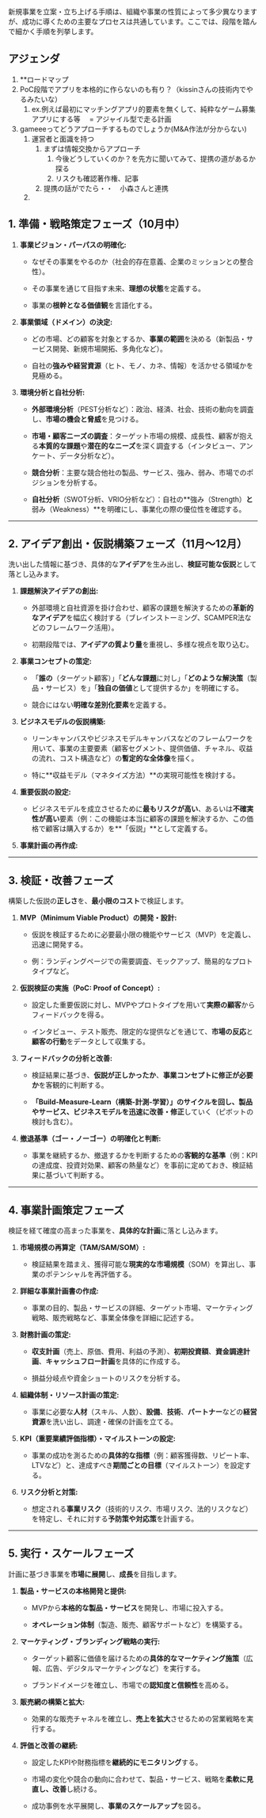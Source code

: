 新規事業を立案・立ち上げる手順は、組織や事業の性質によって多少異なりますが、成功に導くための主要なプロセスは共通しています。ここでは、段階を踏んで細かく手順を列挙します。

## アジェンダ

1. **ロードマップ
2. PoC段階でアプリを本格的に作らないのも有り？（kissinさんの技術内でやるみたいな）
	1. ex.例えば最初にマッチングアプリ的要素を無くして、純粋なゲーム募集アプリにする等
	　= アジャイル型で走る計画
3. gameeeってどうアプローチするものでしょうか(M&A作法が分からない)
	1. 運営者と面識を持つ
		1. まずは情報交換からアプローチ
			1. 今後どうしていくのか？を先方に聞いてみて、提携の道があるか探る
			2. リスクも確認著作権、記事
		2. 提携の話がでたら・・　小森さんと連携
	2. 


## 1. 準備・戦略策定フェーズ（10月中）

1. **事業ビジョン・パーパスの明確化:**
    
    - なぜその事業をやるのか（社会的存在意義、企業のミッションとの整合性）。
        
    - その事業を通じて目指す未来、**理想の状態**を定義する。
        
    - 事業の**根幹となる価値観**を言語化する。
        
2. **事業領域（ドメイン）の決定:**
    
    - どの市場、どの顧客を対象とするか、**事業の範囲**を決める（新製品・サービス開発、新規市場開拓、多角化など）。
        
    - 自社の**強みや経営資源**（ヒト、モノ、カネ、情報）を活かせる領域かを見極める。
        
3. **環境分析と自社分析:**
    
    - **外部環境分析**（PEST分析など）：政治、経済、社会、技術の動向を調査し、**市場の機会と脅威**を見つける。
        
    - **市場・顧客ニーズの調査**：ターゲット市場の規模、成長性、顧客が抱える**本質的な課題**や**潜在的なニーズ**を深く調査する（インタビュー、アンケート、データ分析など）。
        
    - **競合分析**：主要な競合他社の製品、サービス、強み、弱み、市場でのポジションを分析する。
        
    - **自社分析**（SWOT分析、VRIO分析など）：自社の**強み（Strength）**と**弱み（Weakness）**を明確にし、事業化の際の優位性を確認する。
        

---

## 2. アイデア創出・仮説構築フェーズ（11月～12月）

洗い出した情報に基づき、具体的な**アイデア**を生み出し、**検証可能な仮説**として落とし込みます。

1. **課題解決アイデアの創出:**
    
    - 外部環境と自社資源を掛け合わせ、顧客の課題を解決するための**革新的なアイデア**を幅広く検討する（ブレインストーミング、SCAMPER法などのフレームワーク活用）。
        
    - 初期段階では、**アイデアの質より量**を重視し、多様な視点を取り込む。
        
2. **事業コンセプトの策定:**
    
    - 「**誰の**（ターゲット顧客）」「**どんな課題**に対し」「**どのような解決策**（製品・サービス）を」「**独自の価値**として提供するか」を明確にする。
        
    - 競合にはない**明確な差別化要素**を定義する。
        
3. **ビジネスモデルの仮説構築:**
    
    - リーンキャンバスやビジネスモデルキャンバスなどのフレームワークを用いて、事業の主要要素（顧客セグメント、提供価値、チャネル、収益の流れ、コスト構造など）の**暫定的な全体像**を描く。
        
    - 特に**収益モデル（マネタイズ方法）**の実現可能性を検討する。
        
4. **重要仮説の設定:**
    
    - ビジネスモデルを成立させるために**最もリスクが高い**、あるいは**不確実性が高い**要素（例：この機能は本当に顧客の課題を解決するか、この価格で顧客は購入するか）を**「仮説」**として定義する。
 5. **事業計画の再作成:**
---

## 3. 検証・改善フェーズ

構築した仮説の**正しさ**を、**最小限のコスト**で検証します。

1. **MVP（Minimum Viable Product）の開発・設計:**
    
    - 仮説を検証するために必要最小限の機能やサービス（MVP）を定義し、迅速に開発する。
        
    - 例：ランディングページでの需要調査、モックアップ、簡易的なプロトタイプなど。
        
2. **仮説検証の実施（PoC: Proof of Concept）:**
    
    - 設定した重要仮説に対し、MVPやプロトタイプを用いて**実際の顧客**からフィードバックを得る。
        
    - インタビュー、テスト販売、限定的な提供などを通じて、**市場の反応**と**顧客の行動**をデータとして収集する。
        
3. **フィードバックの分析と改善:**
    
    - 検証結果に基づき、**仮説が正しかったか**、**事業コンセプトに修正が必要か**を客観的に判断する。
        
    - **「Build-Measure-Learn（構築-計測-学習）」**のサイクルを回し、製品やサービス、ビジネスモデルを**迅速に改善・修正**していく（ピボットの検討も含む）。
        
4. **撤退基準（ゴー・ノーゴー）の明確化と判断:**
    
    - 事業を継続するか、撤退するかを判断するための**客観的な基準**（例：KPIの達成度、投資対効果、顧客の熱量など）を事前に定めておき、検証結果に基づいて判断する。
        

---

## 4. 事業計画策定フェーズ

検証を経て確度の高まった事業を、**具体的な計画**に落とし込みます。

1. **市場規模の再算定（TAM/SAM/SOM）:**
    
    - 検証結果を踏まえ、獲得可能な**現実的な市場規模**（SOM）を算出し、事業のポテンシャルを再評価する。
        
2. **詳細な事業計画書の作成:**
    
    - 事業の目的、製品・サービスの詳細、ターゲット市場、マーケティング戦略、販売戦略など、事業全体像を詳細に記述する。
        
3. **財務計画の策定:**
    
    - **収支計画**（売上、原価、費用、利益の予測）、**初期投資額**、**資金調達計画**、**キャッシュフロー計画**を具体的に作成する。
        
    - 損益分岐点や資金ショートのリスクを分析する。
        
4. **組織体制・リソース計画の策定:**
    
    - 事業に必要な**人材**（スキル、人数）、**設備**、**技術**、**パートナー**などの**経営資源**を洗い出し、調達・確保の計画を立てる。
        
5. **KPI（重要業績評価指標）・マイルストーンの設定:**
    
    - 事業の成功を測るための**具体的な指標**（例：顧客獲得数、リピート率、LTVなど）と、達成すべき**期間ごとの目標**（マイルストーン）を設定する。
        
6. **リスク分析と対策:**
    
    - 想定される**事業リスク**（技術的リスク、市場リスク、法的リスクなど）を特定し、それに対する**予防策や対応策**を計画する。
        

---

## 5. 実行・スケールフェーズ

計画に基づき事業を**市場に展開**し、**成長**を目指します。

1. **製品・サービスの本格開発と提供:**
    
    - MVPから**本格的な製品・サービス**を開発し、市場に投入する。
        
    - **オペレーション体制**（製造、販売、顧客サポートなど）を構築する。
        
2. **マーケティング・ブランディング戦略の実行:**
    
    - ターゲット顧客に価値を届けるための**具体的なマーケティング施策**（広報、広告、デジタルマーケティングなど）を実行する。
        
    - ブランドイメージを確立し、市場での**認知度と信頼性**を高める。
        
3. **販売網の構築と拡大:**
    
    - 効果的な販売チャネルを確立し、**売上を拡大**させるための営業戦略を実行する。
        
4. **評価と改善の継続:**
    
    - 設定したKPIや財務指標を**継続的にモニタリング**する。
        
    - 市場の変化や競合の動向に合わせて、製品・サービス、戦略を**柔軟に見直し、改善**し続ける。
        
    - 成功事例を水平展開し、**事業のスケールアップ**を図る。
